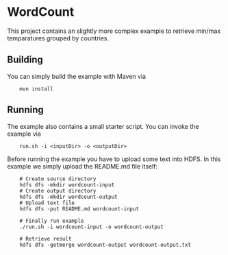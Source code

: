 # WordCount

This project contains an slightly more complex example to retrieve min/max temparatures grouped by countries.

## Building

You can simply build the example with Maven via

        mvn install
        

## Running
        
The example also contains a small starter script. You can invoke the example via
        
        run.sh -i <inputDir> -o <outputDir>
        
Before running the example you have to upload some text into HDFS. In this example we simply upload the README.md
file itself:

        # Create source directory
        hdfs dfs -mkdir wordcount-input
        # Create output directory
        hdfs dfs -mkdir wordcount-output
        # Upload text file
        hdfs dfs -put README.md wordcount-input
        
        # Finally run example
        ./run.sh -i wordcount-input -o wordcount-output
        
        # Retrieve result
        hdfs dfs -getmerge wordcount-output wordcount-output.txt


        